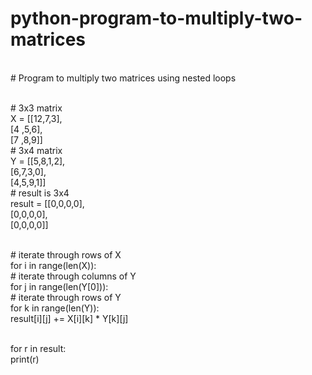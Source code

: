 # python-program-to-multiply-two-matrices
<br># Program to multiply two matrices using nested loops

<br># 3x3 matrix
<br>X = [[12,7,3],
 <br>   [4 ,5,6],
<br>   [7 ,8,9]]
<br># 3x4 matrix
<br>Y = [[5,8,1,2],
 <br>   [6,7,3,0],
 <br>   [4,5,9,1]]
<br># result is 3x4
<br>result = [[0,0,0,0],
     <br>    [0,0,0,0],
      <br>   [0,0,0,0]]

<br># iterate through rows of X
<br>for i in range(len(X)):
<br>   # iterate through columns of Y
<br>   for j in range(len(Y[0])):
 <br>     # iterate through rows of Y
<br>      for k in range(len(Y)):
         <br>  result[i][j] += X[i][k] * Y[k][j]

<br>for r in result:
  <br> print(r)
